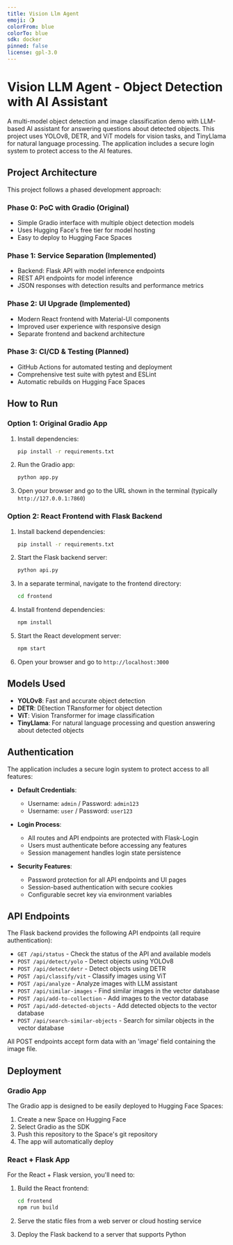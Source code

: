 ```yaml
---
title: Vision Llm Agent
emoji: 🌖
colorFrom: blue
colorTo: blue
sdk: docker
pinned: false
license: gpl-3.0
---
```


# Vision LLM Agent - Object Detection with AI Assistant

A multi-model object detection and image classification demo with LLM-based AI assistant for answering questions about detected objects. This project uses YOLOv8, DETR, and ViT models for vision tasks, and TinyLlama for natural language processing. The application includes a secure login system to protect access to the AI features.

## Project Architecture

This project follows a phased development approach:

### Phase 0: PoC with Gradio (Original)
- Simple Gradio interface with multiple object detection models
- Uses Hugging Face's free tier for model hosting
- Easy to deploy to Hugging Face Spaces

### Phase 1: Service Separation (Implemented)
- Backend: Flask API with model inference endpoints
- REST API endpoints for model inference
- JSON responses with detection results and performance metrics

### Phase 2: UI Upgrade (Implemented)
- Modern React frontend with Material-UI components
- Improved user experience with responsive design
- Separate frontend and backend architecture

### Phase 3: CI/CD & Testing (Planned)
- GitHub Actions for automated testing and deployment
- Comprehensive test suite with pytest and ESLint
- Automatic rebuilds on Hugging Face Spaces

## How to Run

### Option 1: Original Gradio App
1. Install dependencies:
   ```bash
   pip install -r requirements.txt
   ```

2. Run the Gradio app:
   ```bash
   python app.py
   ```

3. Open your browser and go to the URL shown in the terminal (typically `http://127.0.0.1:7860`)

### Option 2: React Frontend with Flask Backend
1. Install backend dependencies:
   ```bash
   pip install -r requirements.txt
   ```

2. Start the Flask backend server:
   ```bash
   python api.py
   ```

3. In a separate terminal, navigate to the frontend directory:
   ```bash
   cd frontend
   ```

4. Install frontend dependencies:
   ```bash
   npm install
   ```

5. Start the React development server:
   ```bash
   npm start
   ```

6. Open your browser and go to `http://localhost:3000`

## Models Used

- **YOLOv8**: Fast and accurate object detection
- **DETR**: DEtection TRansformer for object detection
- **ViT**: Vision Transformer for image classification
- **TinyLlama**: For natural language processing and question answering about detected objects

## Authentication

The application includes a secure login system to protect access to all features:

- **Default Credentials**:
  - Username: `admin` / Password: `admin123`
  - Username: `user` / Password: `user123`

- **Login Process**:
  - All routes and API endpoints are protected with Flask-Login
  - Users must authenticate before accessing any features
  - Session management handles login state persistence

- **Security Features**:
  - Password protection for all API endpoints and UI pages
  - Session-based authentication with secure cookies
  - Configurable secret key via environment variables

## API Endpoints

The Flask backend provides the following API endpoints (all require authentication):

- `GET /api/status` - Check the status of the API and available models
- `POST /api/detect/yolo` - Detect objects using YOLOv8
- `POST /api/detect/detr` - Detect objects using DETR
- `POST /api/classify/vit` - Classify images using ViT
- `POST /api/analyze` - Analyze images with LLM assistant
- `POST /api/similar-images` - Find similar images in the vector database
- `POST /api/add-to-collection` - Add images to the vector database
- `POST /api/add-detected-objects` - Add detected objects to the vector database
- `POST /api/search-similar-objects` - Search for similar objects in the vector database

All POST endpoints accept form data with an 'image' field containing the image file.

## Deployment

### Gradio App
The Gradio app is designed to be easily deployed to Hugging Face Spaces:

1. Create a new Space on Hugging Face
2. Select Gradio as the SDK
3. Push this repository to the Space's git repository
4. The app will automatically deploy

### React + Flask App
For the React + Flask version, you'll need to:

1. Build the React frontend:
   ```bash
   cd frontend
   npm run build
   ```

2. Serve the static files from a web server or cloud hosting service
3. Deploy the Flask backend to a server that supports Python
